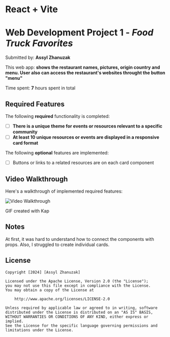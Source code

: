 # React + Vite
# Web Development Project 1 - *Food Truck Favorites*

Submitted by: **Assyl Zhanuzak**

This web app: **shows the restaurant names, pictures, origin country and menu. User also can access the restaurant's websites throught the button "menu"**

Time spent: **7** hours spent in total

## Required Features

The following **required** functionality is completed:

- [ ] **There is a unique theme for events or resources relevant to a specific community**
- [ ] **At least 10 unique resources or events are displayed in a responsive card format**

The following **optional** features are implemented:

- [ ] Buttons or links to a related resources are on each card component


## Video Walkthrough

Here's a walkthrough of implemented required features:

<img src='https://submissions.us-east-1.linodeobjects.com/web102/CKbedgCV.gif' title='Video Walkthrough' width='' alt='Video Walkthrough' />

<!-- Replace this with whatever GIF tool you used! -->
GIF created with Kap 
<!-- Recommended tools:
[Kap](https://getkap.co/) for macOS
[ScreenToGif](https://www.screentogif.com/) for Windows
[peek](https://github.com/phw/peek) for Linux. -->

## Notes

At first, it was hard to understand how to connect the components with props. Also, I struggled to create individual cards.

## License

    Copyright [2024] [Assyl Zhanuzak]

    Licensed under the Apache License, Version 2.0 (the "License");
    you may not use this file except in compliance with the License.
    You may obtain a copy of the License at

        http://www.apache.org/licenses/LICENSE-2.0

    Unless required by applicable law or agreed to in writing, software
    distributed under the License is distributed on an "AS IS" BASIS,
    WITHOUT WARRANTIES OR CONDITIONS OF ANY KIND, either express or implied.
    See the License for the specific language governing permissions and
    limitations under the License.
